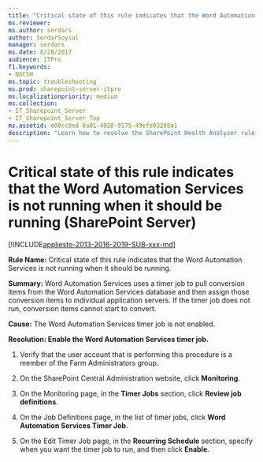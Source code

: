 ```yaml
---
title: "Critical state of this rule indicates that the Word Automation Services is not running when it should be running (SharePoint Server)"
ms.reviewer: 
ms.author: serdars
author: SerdarSoysal
manager: serdars
ms.date: 8/28/2017
audience: ITPro
f1.keywords:
- NOCSH
ms.topic: troubleshooting
ms.prod: sharepoint-server-itpro
ms.localizationpriority: medium
ms.collection:
- IT_Sharepoint_Server
- IT_Sharepoint_Server_Top
ms.assetid: e00cc8ed-8a01-4928-9175-49efe03288a1
description: "Learn how to resolve the SharePoint Health Analyzer rule: Critical state of this rule indicates that the Word Automation Services is not running when it should be running, for SharePoint Server."
---
```


# Critical state of this rule indicates that the Word Automation Services is not running when it should be running (SharePoint Server)

[!INCLUDE[appliesto-2013-2016-2019-SUB-xxx-md](../includes/appliesto-2013-2016-2019-SUB-xxx-md.md)] 
  
 **Rule Name:** Critical state of this rule indicates that the Word Automation Services is not running when it should be running. 
  
 **Summary:** Word Automation Services uses a timer job to pull conversion items from the Word Automation Services database and then assign those conversion items to individual application servers. If the timer job does not run, conversion items cannot start to convert. 
  
 **Cause:** The Word Automation Services timer job is not enabled. 
  
 **Resolution: Enable the Word Automation Services timer job.**
  
1. Verify that the user account that is performing this procedure is a member of the Farm Administrators group.
    
2. On the SharePoint Central Administration website, click **Monitoring**. 
    
3. On the Monitoring page, in the **Timer Jobs** section, click **Review job definitions**. 
    
4. On the Job Definitions page, in the list of timer jobs, click **Word Automation Services Timer Job**. 
    
5. On the Edit Timer Job page, in the **Recurring Schedule** section, specify when you want the timer job to run, and then click **Enable**.
    


